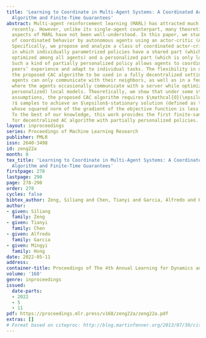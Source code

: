 ```yaml
---
title: 'Learning to Coordinate in Multi-Agent Systems: A Coordinated Actor-Critic
  Algorithm and Finite-Time Guarantees'
abstract: Multi-agent reinforcement learning (MARL) has attracted much research attention
  recently. However, unlike its single-agent counterpart, many theoretical and algorithmic
  aspects of MARL have not been well-understood. In this paper, we study the emergence
  of coordinated behavior by autonomous agents using an actor-critic (AC) algorithm.
  Specifically, we propose and analyze a class of coordinated actor-critic (CAC) algorithms
  in which individually parametrized policies have a shared part (which is jointly
  optimized among all agents) and a personalized part (which is only locally optimized).
  Such a kind of partially personalized policy allows agents to coordinate by leveraging
  peers’ experience and adapt to individual tasks. The flexibility in our design allows
  the proposed CAC algorithm to be used in a fully decentralized setting, where the
  agents can only communicate with their neighbors, as well as in a federated setting,
  where the agents occasionally communicate with a server while optimizing their (partially
  personalized) local models. Theoretically, we show that under some standard regularity
  assumptions, the proposed CAC algorithm requires $\mathcal{O}(\epsilon^{-\frac{5}{2}}
  )$ samples to achieve an $\epsilon$-stationary solution (defined as the solution
  whose squared norm of the gradient of the objective function is less than $\epsilon$).
  To the best of our knowledge, this work provides the first finite-sample guarantee
  for decentralized AC algorithm with partially personalized policies.
layout: inproceedings
series: Proceedings of Machine Learning Research
publisher: PMLR
issn: 2640-3498
id: zeng22a
month: 0
tex_title: 'Learning to Coordinate in Multi-Agent Systems: A Coordinated Actor-Critic
  Algorithm and Finite-Time Guarantees'
firstpage: 278
lastpage: 290
page: 278-290
order: 278
cycles: false
bibtex_author: Zeng, Siliang and Chen, Tianyi and Garcia, Alfredo and Hong, Mingyi
author:
- given: Siliang
  family: Zeng
- given: Tianyi
  family: Chen
- given: Alfredo
  family: Garcia
- given: Mingyi
  family: Hong
date: 2022-05-11
address:
container-title: Proceedings of The 4th Annual Learning for Dynamics and Control Conference
volume: '168'
genre: inproceedings
issued:
  date-parts:
  - 2022
  - 5
  - 11
pdf: https://proceedings.mlr.press/v168/zeng22a/zeng22a.pdf
extras: []
# Format based on citeproc: http://blog.martinfenner.org/2013/07/30/citeproc-yaml-for-bibliographies/
---
```

